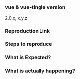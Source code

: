 <!--
Thank you for contributing! Please carefully read the following before opening your issue.

Got a question?
===============
The issue list of this repo is **exclusively** for bug reports and feature requests. For simple questions, please use the following resources:

- Read the docs: https://github.com/changjoo-park/vue-tingle/blob/dev/README.md
- Ask in the Gitter chat room: https://gitter.im/vuejs/vue
- Ask on the forums: http://forum.vuejs.org/
- Look for/ask questions on stack overflow: https://stackoverflow.com/questions/ask?tags=vue-tingle

Reporting a bug?
================
- Try to search for your issue, it may have already been answered or even fixed in the `dev` branch.

- Check if the issue is reproducible with the latest stable version of Vue. If you are using a pre-release, please indicate the specific version you are using.

- It is recommended that you make a JSFiddle/JSBin/Codepen to demonstrate your issue. You could start with [this template](http://jsfiddle.net/5sH6A/) that already includes the latest version of Vue.

- For bugs that involves build setups, you can create a reproduction repository with steps in the README.

- If your issue is resolved but still open, don’t hesitate to close it. In case you found a solution by yourself, it could be helpful to explain how you fixed it.

Have a feature request?
=======================
Remove the template from below and provide thoughtful commentary *and code samples* on what this feature means for your product. What will it allow you to do that you can't do today? How will it make current work-arounds straightforward? What potential bugs and edge cases does it help to avoid? etc. Please keep it product-centric.
-->

<!-- BUG REPORT TEMPLATE -->
### vue & vue-tingle version
2.0.x, x.y.z

### Reproduction Link
<!-- A minimal JSBin, JSFiddle, Codepen, or a GitHub reprository that can reproduce the bug. -->

### Steps to reproduce

### What is Expected?

### What is actually happening?
